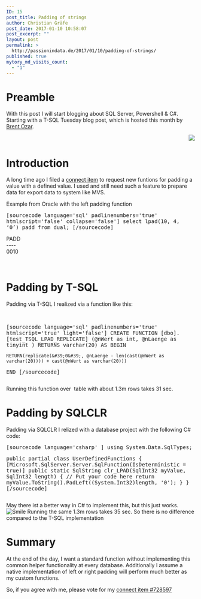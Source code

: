 ```yaml
---
ID: 15
post_title: Padding of strings
author: Christian Gräfe
post_date: 2017-01-10 10:58:07
post_excerpt: ""
layout: post
permalink: >
  http://passionindata.de/2017/01/10/padding-of-strings/
published: true
mytory_md_visits_count:
  - "1"
---
```

<h1>Preamble</h1> <p>With this post I will start blogging about SQL Server, Powershell &amp; C#. Starting with a T-SQL Tuesday blog post, which is hosted this month by <a href="https://www.brentozar.com/archive/2017/01/announcing-t-sql-tuesday-87-sql-server-bugs-enhancement-requests/">Brent Ozar</a>. </p> <p align="right">&nbsp; <img src="https://www.brentozar.com/wp-content/uploads/2016/11/tsql2sday150x150.jpg"></p> <h1>Introduction</h1> <p>A long time ago I filed a <a href="https://connect.microsoft.com/SQLServer/Feedback/Details/728597">connect item</a> to request new funtions for padding a value with a defined value. I used and still need such a feature to prepare data for export data to system like MVS.</p> <p>Example from Oracle with the left padding function</p> <div id="scid:C89E2BDB-ADD3-4f7a-9810-1B7EACF446C1:566d0ba3-970e-4046-b030-12d8cef4ebda" class="wlWriterEditableSmartContent" style="float: none; padding-bottom: 0px; padding-top: 0px; padding-left: 0px; margin: 0px; display: inline; padding-right: 0px"><pre style=white-space:normal>
[sourcecode language='sql'  padlinenumbers='true' htmlscript='false' collapse='false']
select lpad(10, 4, ‘0’) padd from dual;
[/sourcecode]
</pre>
</div>
<p>PADD<br>----<br>0010</p>
<p>&nbsp;</p>
<h1>Padding by T-SQL</h1>
<p>Padding via T-SQL I realized via a function like this:</p>
<p>&nbsp;</p>
<div id="scid:C89E2BDB-ADD3-4f7a-9810-1B7EACF446C1:9ab7df1f-338d-447f-8294-a6b3e97c8720" class="wlWriterEditableSmartContent" style="float: none; padding-bottom: 0px; padding-top: 0px; padding-left: 0px; margin: 0px; display: inline; padding-right: 0px"><pre style=white-space:normal>
[sourcecode language='sql'  padlinenumbers='true' htmlscript='true' light='false']
CREATE FUNCTION [dbo].[test_TSQL_LPAD_REPLICATE] (@nWert as int, @nLaenge as tinyint )
RETURNS varchar(20)
AS
BEGIN

	RETURN(replicate(&#39;0&#39;, @nLaenge - len(cast(@nWert as varchar(20)))) + cast(@nWert as varchar(20)))
END
[/sourcecode]
</pre>
</div>
<p>Running this function over&nbsp; table with about 1.3m rows takes 31 sec. </p>
<h1>Padding by SQLCLR</h1>
<p>Padding via SQLCLR I relized with a database project with the following C# code:</p>
<div id="scid:C89E2BDB-ADD3-4f7a-9810-1B7EACF446C1:6c9c3d0c-7b5b-4fc7-a346-d28f6bbc3222" class="wlWriterEditableSmartContent" style="float: none; padding-bottom: 0px; padding-top: 0px; padding-left: 0px; margin: 0px; display: inline; padding-right: 0px"><pre style=white-space:normal>
[sourcecode language='csharp' ]
using System.Data.SqlTypes;

public partial class UserDefinedFunctions
{
    [Microsoft.SqlServer.Server.SqlFunction(IsDeterministic = true)]
    public static SqlString clr_LPAD(SqlInt32 myValue, SqlInt32 length)
    {
        // Put your code here
        return myValue.ToString().PadLeft((System.Int32)length, &#39;0&#39;);
    }
}
[/sourcecode]
</pre>
</div>
<p>May there ist a better way in C# to implement this, but this just works. <img class="wlEmoticon wlEmoticon-smile" style="border-top-style: none; border-bottom-style: none; border-right-style: none; border-left-style: none" alt="Smile" src="http://sharptools.de/wp-content/uploads/2017/01/wlEmoticon-smile.png"> Running the same 1.3m rows takes 35 sec. So there is no difference compared to the T-SQL implementation</p>
<h1>Summary</h1>
<p>At the end of the day, I want a standard function without implementing this common helper functionality at every database. Additionally I assume a native implementation of left or right padding will perform much better as my custom functions.</p>
<p>So, if you agree with me, please vote for my <a href="https://connect.microsoft.com/SQLServer/Feedback/Details/728597">connect item #728597</a></p>